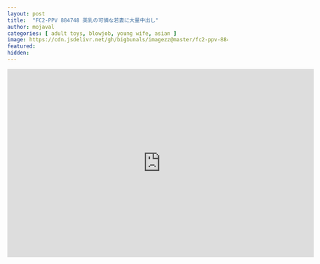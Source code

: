 ```yaml
---
layout: post
title:  "FC2-PPV 884748 美乳の可憐な若妻に大量中出し"
author: mojaval
categories: [ adult toys, blowjob, young wife, asian ]
image: https://cdn.jsdelivr.net/gh/bigbunals/imagezz@master/fc2-ppv-884748-25E725BE258E25E425B925B325E3258125AE25E5258F25AF25E62586259025E3258125AA25E8258B25A52___744344ce54e0d38a757805afa508286d10cc7292.mp4.jpg
featured: 
hidden: 
---
```


<iframe src="https://openload.co/embed/OZ5wKqayHrs/fc2-ppv-884748-25E725BE258E25E425B925B325E3258125AE25E5258F25AF25E62586259025E3258125AA25E8258B25A52___744344ce54e0d38a757805afa508286d10cc7292.mp4" scrolling="no" frameborder="0" width="700" height="430" allowfullscreen="true" webkitallowfullscreen="true" mozallowfullscreen="true"></iframe>